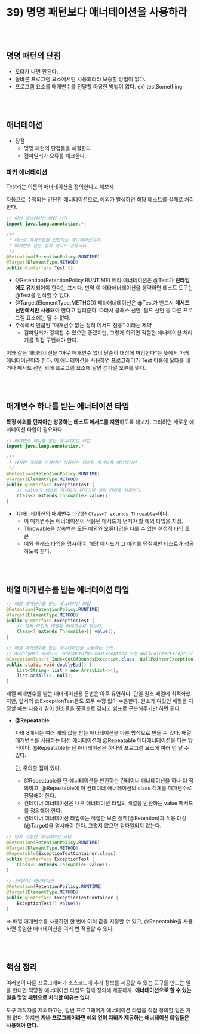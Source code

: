 # 39) 명명 패턴보다 애너테이션을 사용하라

</br>
</br>

## 명명 패턴의 단점

- 오타가 나면 안된다.
- 올바른 프로그램 요소에서만 사용되리라 보증할 방법이 없다.
- 프로그램 요소를 매개변수를 전달할 마땅한 방법이 없다.
ex) testSomething

</br>
</br>

## 애너테이션


- 장점
    - 명명 패턴의 단점들을 해결한다.
    - 컴파일러가 오류를 체크한다.

### 마커 애너테이션

Test라는 이름의 애너테이션을 정의한다고 해보자. 

자동으로 수행되는 간단한 애너테이션으로, 예외가 발생하면 해당 테스트를 실패로 처리한다.

```java
// 마커 애너테이션 타입 선언
import java.lang.annotation.*;

/**
 * 테스트 메서드임을 선언하는 애너테이션이다.
 * 매개변수 없는 정적 메서드 전용이다.
 */
@Retention(RetentionPolicy.RUNTIME)
@Target(ElementType.METHOD)
public @interface Test {}
```

- @Retention(RetentionPolicy.RUNTIME) 메타 애너테이션은 @Test가 **런타임에도 유**지되어야 한다는 표시다. 만약 이 메타애너테이션을 생략하면 테스트 도구는 @Test를 인식할 수 없다.
- @Target(ElementType.METHOD) 메타애너테이션은 @Test가 반드시 **메서드 선언에서만 사용**돼야 한다고 알려준다. 따라서 클래스 선언, 필드 선언 등 다른 프로그램 요소에는 달 수 없다.
- 주석에서 언급된 “매개변수 없는 정적 메서드 전용” 이라는 제약
    - 컴파일러가 강제할 수 있으면 좋겠지만, 그렇게 하려면 적절한 애너테이션 처리기를 직접 구현해야 한다.

이와 같은 애너테이션을 “아무 매개변수 없이 단순히 대상에 마킹한다”는 뜻에서 마커 애너테이션이라 한다. 이 애너테이션을 사용하면 프로그래머가 Test 이름에 오타를 내거나 메서드 선언 외에 프로그램 요소에 달면 컴파일 오류를 낸다.

</br>
</br>

## 매개변수 하나를 받는 애너테이션 타입
**특정 예외를 던져야만 성공하는 테스트 메서드를 지원**하도록 해보자. 그러려면 새로운 애너테이션 타입이 필요하다.

```java
// 매개변수 하나를 받는 애너테이션 타입
import java.lang.annotation.*;

/**
 * 명시한 예외를 던져야만 성공하는 테스트 메서드용 애너테이션
 */
@Retention(RetentionPolicy.RUNTIME)
@Target(ElementType.METHOD)
public @interface ExceptionTest {
	// value가 테스트 메서드가 던져야할 예외 타입을 지정한다.
	Class<? extends Throwable> value();
}
```

- 이 애너테이션의 매개변수 타입은 `Class<? extends Throwable>`이다.
    - 이 매개변수는 애너테이션이 적용된 메서드가 던저야 할 예외 타입을 지정.
    - Throwable을 상속받는 모든 예외와 오류타입을 다룰 수 있는 한정적 타입 토큰
    - 예외 클래스 타입을 명시하여, 해당 메서드가 그 예외를 던질때만 테스트가 성공하도록 한다.

</br>
</br>

## **배열 매개변수를 받는 애너테이션 타입**

```java
// 배열 매개변수를 받는 애너테이션 타입
@Retention(RetentionPolicy.RUNTIME)
@Target(ElementType.METHOD)
public @interface ExceptionTest {
	// 예외 타입의 배열을 매개변수로 받는다.
	Class<? extends Throwable>[] value();
}

// 배열 매개변수를 받는 애너테이션을 사용하는 코드
// doublyBad 메서드가 IndexOutOfBoundsException 또는 NullPointerException을 던질때만 테스트가 성공
@ExceptionTest({ IndexOutOfBoundsException.class, NullPointerException.class })
public static void doublyBad() {
	List<String> list = new ArrayList<>();
	list.addAll(5, null);
}
```

배열 매개변수를 받는 애너테이션용 문법은 아주 유연하다. 단일 원소 배열에 최적화했지만, 앞서의 @ExceptionTest들도 모두 수정 없이 수용한다. 원소가 여럿인 배열을 지정할 때는 다음과 같이 원소들을 중괄호로 감싸고 쉼표로 구분해주기만 하면 된다.

- **@Repeatable**
    
    자바 8에서는 여러 개의 값을 받는 애너테이션을 다른 방식으로 만들 수 있다. 배열 매개변수를 사용하는 대신 애너테이션에 @Repeatable 메타애너테이션을 다는 방식이다. @Repeatable을 단 애너테이션은 하나의 프로그램 요소에 여러 번 달 수 있다.
    
    단, 주의할 점이 있다.
    
    - @Repeatable을 단 애너테이션을 반환하는 컨테이너 애너테이션을 하나 더 정의하고, @Repeatable에 이 컨테이너 애너테이션의 class 객체를 매개변수로 전달해야 한다.
    - 컨테이너 애너테이션은 내부 애너테이션 타입의 배열을 반환하는 value 메서드를 정의해야 한다.
    - 컨테이너 애너테이션 타입에는 적절한 보존 정책(@Retention)과 적용 대상(@Target)을 명시해야 한다. 그렇지 않으면 컴파일되지 않는다.

```java
// 반복 가능한 애너테이션 타입
@Retention(RetentionPolicy.RUNTIME)
@Target(ElementType.METHOD)
@Repeatable(ExceptionTestContainer.class)
public @interface ExceptionTest {
	Class<? extends Throwable> value();
}

// 컨테이너 애너테이션
@Retention(RetentionPoilicy.RUNTIME)
@Target(ElementType.METHOD)
public @interface ExceptionTestContainer {
	ExceptionTest[] value();
}
```

⇒ 배열 매개변수를 사용하면 한 번에 여러 값을 지정할 수 있고, @Repeatable을 사용하면 동일한 애너테이션을 여러 번 적용할 수 있다.

</br>
</br>


## 핵심 정리

여러분이 다른 프로그래머가 소스코드에 추가 정보를 제공할 수 있는 도구를 만드는 일을 한다면 적당한 애너테이션 타입도 함께 정의해 제공하자. **애너테이션으로 할 수 있는 일을 명명 패턴으로 처리할 이유는 없다.**

도구 제작자를 제외하고는, 일반 프로그래머가 애너테이션 타입을 직접 정의할 일은 거의 없다. 하지만 **자바 프로그래머라면 예외 없이 자바가 제공하는 애너테이션 타입들은 사용해야 한다.**
